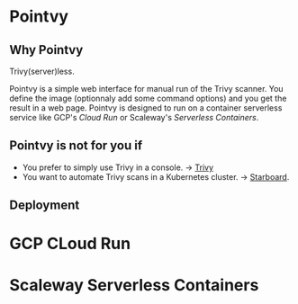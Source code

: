 # Pointvy

## Why Pointvy

Trivy(server)less.

Pointvy is a simple web interface for manual run of the Trivy scanner. You define the image (optionnaly add some command options) and you get the result in a web page.
Pointvy is designed to run on a container serverless service like GCP's *Cloud Run* or Scaleway's *Serverless Containers*.

## Pointvy is not for you if
* You prefer to simply use Trivy in a console. -> [Trivy](https://aquasecurity.github.io/trivy/)
* You want to automate Trivy scans in a Kubernetes cluster. -> [Starboard](https://aquasecurity.github.io/starboard/).

## Deployment

# GCP CLoud Run

# Scaleway Serverless Containers

